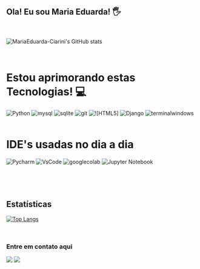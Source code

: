 
 ## Ola! Eu sou Maria Eduarda! 🖐️
 <br>

![MariaEduarda-Ciarini's GitHub stats](https://github-readme-stats.vercel.app/api?username=MariaEduarda-Ciarini&show_icons=true&theme=synthwave)


<br>

# Estou aprimorando estas Tecnologias! 💻

<div style="display: inline_block">
  <img align="center" alt="Python" src ="https://img.shields.io/badge/Python-14354C?style=for-the-badge&logo=python&logoColor=white"/>
  <img align="center" alt="mysql" src ="https://img.shields.io/badge/MySQL-005C84?style=for-the-badge&logo=mysql&logoColor=white"/>
  <img align="center" alt="sqlite" src ="https://img.shields.io/badge/SQLite-07405E?style=for-the-badge&logo=sqlite&logoColor=white"/>
  <img align="center" alt="git" src ="https://img.shields.io/badge/GIT-E44C30?style=for-the-badge&logo=git&logoColor=white"/>
  <img align="center" alt="![HTML5]" src ="https://img.shields.io/badge/html5-%23E34F26.svg?style=for-the-badge&logo=html5&logoColor=white"/>
  <img align="center" alt="Django" src ="https://img.shields.io/badge/Django-092E20?style=for-the-badge&logo=django&logoColor=white"/>
  <img align="center" alt="terminalwindows" src ="https://img.shields.io/badge/windows%20terminal-4D4D4D?style=for-the-badge&logo=windows%20terminal&logoColor=white"/>

  </div>
       </br>
	   

  # IDE's usadas no dia a dia
  <div style="display: inline_block">
  <img align="center" alt="Pycharm" src="https://img.shields.io/badge/PyCharm-000000.svg?&style=for-the-badge&logo=PyCharm&logoColor=white"/>
  <img align="center" alt="VsCode" src="https://img.shields.io/badge/Visual_Studio_Code-0078D4?style=for-the-badge&logo=visual%20studio%20code&logoColor=white"/>
  <img align="center" alt="googlecolab" src="https://img.shields.io/badge/Colab-F9AB00?style=for-the-badge&logo=googlecolab&color=525252"/>
  <img align="center" alt="Jupyter Notebook" src="https://img.shields.io/badge/jupyter-%23FA0F00.svg?style=for-the-badge&logo=jupyter&logoColor=orange"/>
 <br>

<br><div style="display: inline_block">

</br>

## Estatísticas
[![Top Langs](https://github-readme-stats.vercel.app/api/top-langs/?username=MariaEduarda-Ciarini&langs_count=8)](https://github.com/MariaEduarda-Ciarini/github-readme-stats)

</div>
<br>

### Entre em contato aqui
<a href="mailto:DudaCiarinii@gmail.com"><img src="https://img.shields.io/badge/Gmail-D14836?style=for-the-badge&logo=gmail&logoColor=white" target="_blank"></a>
<a href="https://www.linkedin.com/in/maria-eduarda-ciarini-b97ab6270/"><img src="https://img.shields.io/badge/LinkedIn-0077B5?style=for-the-badge&logo=linkedin&logoColor=white" target="_blank"></a>
